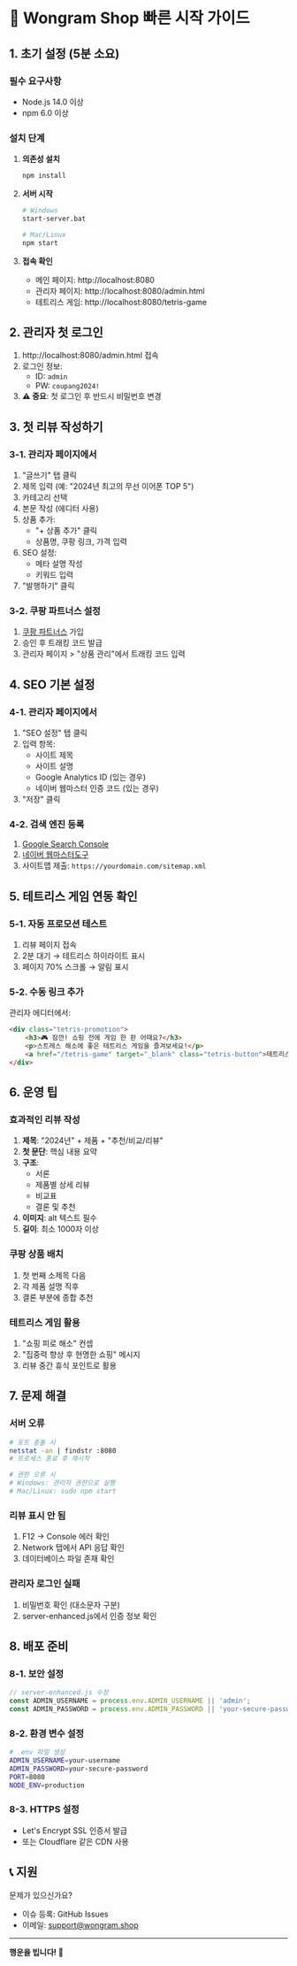 # 🚀 Wongram Shop 빠른 시작 가이드

## 1. 초기 설정 (5분 소요)

### 필수 요구사항
- Node.js 14.0 이상
- npm 6.0 이상

### 설치 단계

1. **의존성 설치**
   ```bash
   npm install
   ```

2. **서버 시작**
   ```bash
   # Windows
   start-server.bat
   
   # Mac/Linux
   npm start
   ```

3. **접속 확인**
   - 메인 페이지: http://localhost:8080
   - 관리자 페이지: http://localhost:8080/admin.html
   - 테트리스 게임: http://localhost:8080/tetris-game

## 2. 관리자 첫 로그인

1. http://localhost:8080/admin.html 접속
2. 로그인 정보:
   - ID: `admin`
   - PW: `coupang2024!`
3. **⚠️ 중요**: 첫 로그인 후 반드시 비밀번호 변경

## 3. 첫 리뷰 작성하기

### 3-1. 관리자 페이지에서
1. "글쓰기" 탭 클릭
2. 제목 입력 (예: "2024년 최고의 무선 이어폰 TOP 5")
3. 카테고리 선택
4. 본문 작성 (에디터 사용)
5. 상품 추가:
   - "+ 상품 추가" 클릭
   - 상품명, 쿠팡 링크, 가격 입력
6. SEO 설정:
   - 메타 설명 작성
   - 키워드 입력
7. "발행하기" 클릭

### 3-2. 쿠팡 파트너스 설정
1. [쿠팡 파트너스](https://partners.coupang.com) 가입
2. 승인 후 트래킹 코드 발급
3. 관리자 페이지 > "상품 관리"에서 트래킹 코드 입력

## 4. SEO 기본 설정

### 4-1. 관리자 페이지에서
1. "SEO 설정" 탭 클릭
2. 입력 항목:
   - 사이트 제목
   - 사이트 설명
   - Google Analytics ID (있는 경우)
   - 네이버 웹마스터 인증 코드 (있는 경우)
3. "저장" 클릭

### 4-2. 검색 엔진 등록
1. [Google Search Console](https://search.google.com/search-console)
2. [네이버 웹마스터도구](https://searchadvisor.naver.com)
3. 사이트맵 제출: `https://yourdomain.com/sitemap.xml`

## 5. 테트리스 게임 연동 확인

### 5-1. 자동 프로모션 테스트
1. 리뷰 페이지 접속
2. 2분 대기 → 테트리스 하이라이트 표시
3. 페이지 70% 스크롤 → 알림 표시

### 5-2. 수동 링크 추가
관리자 에디터에서:
```html
<div class="tetris-promotion">
    <h3>🎮 잠깐! 쇼핑 전에 게임 한 판 어때요?</h3>
    <p>스트레스 해소에 좋은 테트리스 게임을 즐겨보세요!</p>
    <a href="/tetris-game" target="_blank" class="tetris-button">테트리스 플레이</a>
</div>
```

## 6. 운영 팁

### 효과적인 리뷰 작성
1. **제목**: "2024년" + 제품 + "추천/비교/리뷰"
2. **첫 문단**: 핵심 내용 요약
3. **구조**: 
   - 서론
   - 제품별 상세 리뷰
   - 비교표
   - 결론 및 추천
4. **이미지**: alt 텍스트 필수
5. **길이**: 최소 1000자 이상

### 쿠팡 상품 배치
1. 첫 번째 소제목 다음
2. 각 제품 설명 직후
3. 결론 부분에 종합 추천

### 테트리스 게임 활용
1. "쇼핑 피로 해소" 컨셉
2. "집중력 향상 후 현명한 쇼핑" 메시지
3. 리뷰 중간 휴식 포인트로 활용

## 7. 문제 해결

### 서버 오류
```bash
# 포트 충돌 시
netstat -an | findstr :8080
# 프로세스 종료 후 재시작

# 권한 오류 시
# Windows: 관리자 권한으로 실행
# Mac/Linux: sudo npm start
```

### 리뷰 표시 안 됨
1. F12 → Console 에러 확인
2. Network 탭에서 API 응답 확인
3. 데이터베이스 파일 존재 확인

### 관리자 로그인 실패
1. 비밀번호 확인 (대소문자 구분)
2. server-enhanced.js에서 인증 정보 확인

## 8. 배포 준비

### 8-1. 보안 설정
```javascript
// server-enhanced.js 수정
const ADMIN_USERNAME = process.env.ADMIN_USERNAME || 'admin';
const ADMIN_PASSWORD = process.env.ADMIN_PASSWORD || 'your-secure-password';
```

### 8-2. 환경 변수 설정
```bash
# .env 파일 생성
ADMIN_USERNAME=your-username
ADMIN_PASSWORD=your-secure-password
PORT=8080
NODE_ENV=production
```

### 8-3. HTTPS 설정
- Let's Encrypt SSL 인증서 발급
- 또는 Cloudflare 같은 CDN 사용

## 📞 지원

문제가 있으신가요?
- 이슈 등록: GitHub Issues
- 이메일: support@wongram.shop

---

**행운을 빕니다! 🎉**